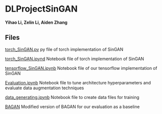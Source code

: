 # DLProjectSinGAN

**Yihao Li, Zelin Li, Aiden Zhang**

## Files

[torch_SinGAN.py](https://github.com/codeconomics/DLProjectSinGAN/blob/master/torch_SinGAN.py) py file of torch implementation of SinGAN

[torch_SinGAN.ipynd](https://github.com/codeconomics/DLProjectSinGAN/blob/master/torch_SinGAN.py) Notebook file of torch implementation of SinGAN

[tensorflow_SinGAN.ipynb](https://github.com/codeconomics/DLProjectSinGAN/blob/master/tensorflow_SinGAN.ipynb) Notebook file of our tensorflow implementation of SinGAN

[Evaluation.ipynb](https://github.com/codeconomics/DLProjectSinGAN/blob/master/Evaluation.ipynb) Notebook file to tune architecture hyperparameters and evaluate data augmentation techniques

[data_generating.ipynb](https://github.com/codeconomics/DLProjectSinGAN/blob/master/data_generating.ipynb) Notebook file to create data files for training

[BAGAN](https://github.com/codeconomics/BAGAN) Modified version of BAGAN for our evaluation as a baseline
